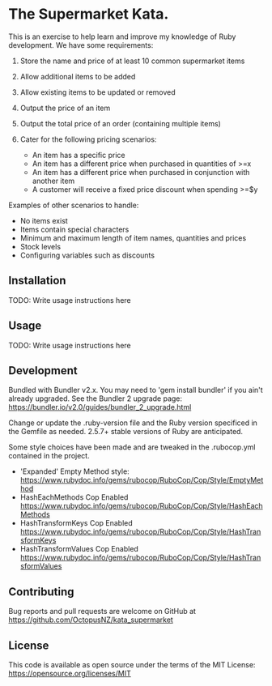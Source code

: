 # The Supermarket Kata.

This is an exercise to help learn and improve my knowledge of Ruby development.
We have some requirements:

1. Store the name and price of at least 10 common supermarket items
2. Allow additional items to be added 
3. Allow existing items to be updated or removed
4. Output the price of an item
5. Output the total price of an order (containing multiple items)
6. Cater for the following pricing scenarios:

    - An item has a specific price
	- An item has a different price when purchased in quantities of >=x
	- An item has a different price when purchased in conjunction with another item
	- A customer will receive a fixed price discount when spending >=$y

Examples of other scenarios to handle:

 - No items exist
 - Items contain special characters
 - Minimum and maximum length of item names, quantities and prices
 - Stock levels
 - Configuring variables such as discounts


## Installation

TODO: Write usage instructions here

## Usage

TODO: Write usage instructions here

## Development

Bundled with Bundler v2.x. You may need to 'gem install bundler' if you ain't already upgraded.
See the Bundler 2 upgrade page: https://bundler.io/v2.0/guides/bundler_2_upgrade.html

Change or update the .ruby-version file and the Ruby version specificed in the Gemfile as needed. 2.5.7+ stable versions of Ruby are anticipated.

Some style choices have been made and are tweaked in the .rubocop.yml contained in the project.
- 'Expanded' Empty Method style: 
https://www.rubydoc.info/gems/rubocop/RuboCop/Cop/Style/EmptyMethod
- HashEachMethods Cop Enabled
https://www.rubydoc.info/gems/rubocop/RuboCop/Cop/Style/HashEachMethods
- HashTransformKeys Cop Enabled
https://www.rubydoc.info/gems/rubocop/RuboCop/Cop/Style/HashTransformKeys
- HashTransformValues Cop Enabled
https://www.rubydoc.info/gems/rubocop/RuboCop/Cop/Style/HashTransformValues

## Contributing

Bug reports and pull requests are welcome on GitHub at https://github.com/OctopusNZ/kata_supermarket

## License

This code is available as open source under the terms of the MIT License:
https://opensource.org/licenses/MIT
